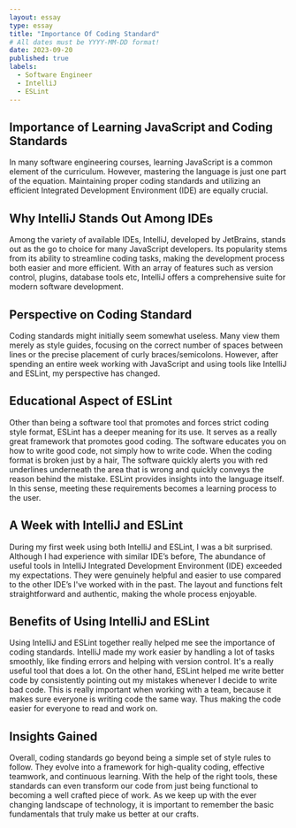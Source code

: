 ```yaml
---
layout: essay
type: essay
title: "Importance Of Coding Standard"
# All dates must be YYYY-MM-DD format!
date: 2023-09-20
published: true
labels:
  - Software Engineer
  - IntelliJ
  - ESLint
---
```

## Importance of Learning JavaScript and Coding Standards
In many software engineering courses, learning JavaScript is a common element of the curriculum. However, mastering the language is just one part of the equation. Maintaining proper coding standards and utilizing an efficient Integrated Development Environment (IDE) are equally crucial. 

## Why IntelliJ Stands Out Among IDEs
Among the variety of available IDEs, IntelliJ, developed by JetBrains, stands out as the go to choice for many JavaScript developers. Its popularity stems from its ability to streamline coding tasks, making the development process both easier and more efficient. With an array of features such as version control, plugins, database tools etc, IntelliJ offers a comprehensive suite for modern software development.

## Perspective on Coding Standard
Coding standards might initially seem somewhat useless. Many view them merely as style guides, focusing on the correct number of spaces between lines or the precise placement of curly braces/semicolons. However, after spending an entire week working with JavaScript and using tools like IntelliJ and ESLint, my perspective has changed. 

## Educational Aspect of ESLint
Other than being a software tool that promotes and forces strict coding style format, ESLint has a deeper meaning for its use. It serves as a really great framework that promotes good coding. The software educates you on how to write good code, not simply how to write code. When the coding format is broken just by a hair, The software quickly alerts you with red underlines underneath the area that is wrong and quickly conveys the reason behind the mistake. ESLint provides insights into the language itself. In this sense, meeting these requirements becomes a learning process to the user.

## A Week with IntelliJ and ESLint
During my first week using both IntelliJ and ESLint, I was a bit surprised. Although I had experience with similar IDE’s before, The abundance of  useful tools in IntelliJ Integrated Development Environment (IDE) exceeded my expectations. They were genuinely helpful and easier to use compared to the other IDE’s I've worked with in the past. The layout and functions felt straightforward and authentic, making the whole process enjoyable.

## Benefits of Using IntelliJ and ESLint
Using IntelliJ and ESLint together really helped me see the importance of coding standards. IntelliJ made my work easier by handling a lot of tasks smoothly, like finding errors and helping with version control. It's a really useful tool that does a lot. On the other hand, ESLint helped me write better code by consistently pointing out my mistakes whenever I decide to write bad code. This is really important when working with a team, because it makes sure everyone is writing code the same way. Thus making the code easier for everyone to read and work on.

## Insights Gained
Overall, coding standards go beyond being a simple set of style rules to follow. They evolve into a framework for high-quality coding, effective teamwork, and continuous learning. With the help of the right tools, these standards can even transform our code from just being functional to becoming a well crafted piece of work. As we keep up with the ever changing landscape of technology, it is important to remember the basic fundamentals that truly make us better at our crafts.







